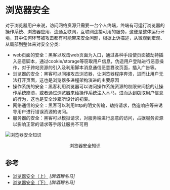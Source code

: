 # 浏览器安全

对于浏览器用户来说，访问网络资源只需要一台个人终端，终端有可运行浏览器的操作系统、浏览器应用、连通互联网，互联网连接可用的服务，这便是整体运行环境，其中任何环节被攻击都有可能带来安全问题，根据上诉描述，从微观到宏观、从局部到整体来对安全分类:

- web页面的安全：黑客以攻击web页面为入口，通过各种手段使页面被劫持插入恶意脚本，通过cookie/storage等窃取用户信息，伪造用户登陆进行恶意操作，对于跨站资源的引入及利用脚本消息通信恶意篡改页面，插入广告等。
- 浏览器的安全：黑客可以间接攻击浏览器，让浏览器程序奔溃，进而让用户无法打开页面，这也是浏览器多进程架构演进的主要原因
- 操作系统的安全：黑客利用浏览器可以访问操作系统资源的权限来间接的让操作系统崩溃，或者通过浏览器来给操作系统注入木马，进而达到窃取用户信息的行为，这也是安全沙箱所设计的初衷。
- 网络通信的安全：黑客可以利用http的明文传输，劫持请求，伪造响应等来诱导用户进行错误资源的访问。
- 服务器的安全：黑客可以模拟请求，对服务端进行恶意的访问，占据服务资源以影响正常的请求等手段让服务不可用


![浏览器安全知识](https://raw.githubusercontent.com/ittiam/guide/master/docs/assets/ffl8xv0ugt2.png)

<div align="center">浏览器安全知识</div>

## 参考

- [浏览器安全（上）](https://cloud.tencent.com/developer/article/1639628) _[醉酒鞭名马]_
- [浏览器安全（下）](https://cloud.tencent.com/developer/article/1644361) _[醉酒鞭名马]_
